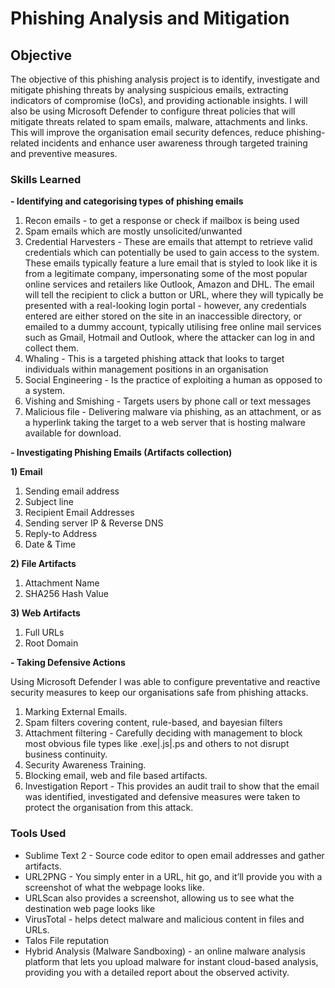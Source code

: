 # Phishing Analysis and Mitigation

## Objective
The objective of this phishing analysis project is to identify, investigate and mitigate phishing threats by analysing suspicious emails, extracting indicators of compromise (IoCs), and providing actionable insights. I will also be using Microsoft Defender to configure threat policies that will mitigate threats related to spam emails, malware, attachments and links. This will improve the organisation email security defences, reduce phishing-related incidents and enhance user awareness through targeted training and preventive measures.

### Skills Learned

**- Identifying and categorising types of phishing emails**
1) Recon emails - to get a response or check if mailbox is being used
2) Spam emails which are mostly unsolicited/unwanted
3) Credential Harvesters - These are emails that attempt to retrieve valid credentials which can potentially be used to gain access to the system. 
These emails typically feature a lure email that is styled to look like it is from a legitimate company, impersonating some of the most popular online services and retailers like Outlook, Amazon and DHL. The email will tell the recipient to click a button or URL, where they will typically be presented with a real-looking login portal - however, any credentials entered are either stored on the site in an inaccessible directory, or emailed to a dummy account, typically utilising free online mail services such as Gmail, Hotmail and Outlook, where the attacker can log in and collect them.
4) Whaling - This is a targeted phishing attack that looks to target individuals within management positions in an organisation
5) Social Engineering - Is the practice of exploiting a human as opposed to a system.
6) Vishing and Smishing - Targets users by phone call or text messages
7) Malicious file - Delivering malware via phishing, as an attachment, or as a hyperlink taking the target to a web server that is hosting malware available for download.

**- Investigating Phishing Emails (Artifacts collection)**

**1) Email**

1) Sending email address
2) Subject line
3) Recipient Email Addresses
4) Sending server IP & Reverse DNS
5) Reply-to Address
6) Date & Time

**2) File Artifacts**

1) Attachment Name
2) SHA256 Hash Value

**3) Web Artifacts**

1) Full URLs
2) Root Domain

**- Taking Defensive Actions**

Using Microsoft Defender I was able to configure preventative and reactive security measures to keep our organisations safe from phishing attacks.

1) Marking External Emails.
2) Spam filters covering content, rule-based, and bayesian filters
3) Attachment filtering - Carefully deciding with management to block most obvious file types like .exe|.js|.ps and others to not disrupt business continuity.
4) Security Awareness Training.
5) Blocking email, web and file based artifacts.
6) Investigation Report - This provides an audit trail to show that the email was identified, investigated and defensive measures were taken to protect the organisation from this attack.

### Tools Used

- Sublime Text 2 - Source code editor to open email addresses and gather artifacts.
- URL2PNG - You simply enter in a URL, hit go, and it’ll provide you with a screenshot of what the webpage looks like.
- URLScan also provides a screenshot, allowing us to see what the destination web page looks like
- VirusTotal - helps detect malware and malicious content in files and URLs.
- Talos File reputation
- Hybrid Analysis (Malware Sandboxing) - an online malware analysis platform that lets you upload malware for instant cloud-based analysis, providing you with a detailed report about the observed activity.

